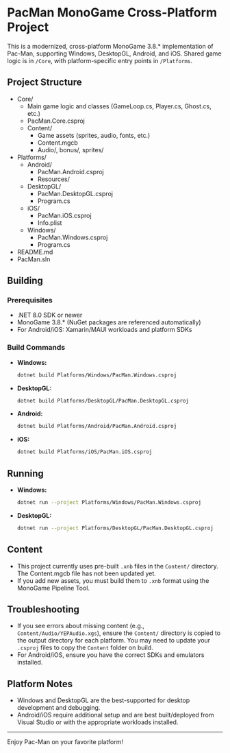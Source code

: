 # PacMan MonoGame Cross-Platform Project

This is a modernized, cross-platform MonoGame 3.8.* implementation of Pac-Man, supporting Windows, DesktopGL, Android, and iOS. Shared game logic is in `/Core`, with platform-specific entry points in `/Platforms`.

## Project Structure

- Core/
  - Main game logic and classes (GameLoop.cs, Player.cs, Ghost.cs, etc.)
  - PacMan.Core.csproj
  - Content/
    - Game assets (sprites, audio, fonts, etc.)
    - Content.mgcb
    - Audio/, bonus/, sprites/
- Platforms/
  - Android/
    - PacMan.Android.csproj
    - Resources/
  - DesktopGL/
    - PacMan.DesktopGL.csproj
    - Program.cs
  - iOS/
    - PacMan.iOS.csproj
    - Info.plist
  - Windows/
    - PacMan.Windows.csproj
    - Program.cs
- README.md
- PacMan.sln

## Building

### Prerequisites
- .NET 8.0 SDK or newer
- MonoGame 3.8.* (NuGet packages are referenced automatically)
- For Android/iOS: Xamarin/MAUI workloads and platform SDKs

### Build Commands

- **Windows:**
  ```sh
  dotnet build Platforms/Windows/PacMan.Windows.csproj
  ```
- **DesktopGL:**
  ```sh
  dotnet build Platforms/DesktopGL/PacMan.DesktopGL.csproj
  ```
- **Android:**
  ```sh
  dotnet build Platforms/Android/PacMan.Android.csproj
  ```
- **iOS:**
  ```sh
  dotnet build Platforms/iOS/PacMan.iOS.csproj
  ```

## Running

- **Windows:**
  ```sh
  dotnet run --project Platforms/Windows/PacMan.Windows.csproj
  ```
- **DesktopGL:**
  ```sh
  dotnet run --project Platforms/DesktopGL/PacMan.DesktopGL.csproj
  ```

## Content
- This project currently uses pre-built `.xnb` files in the `Content/` directory. The Content.mgcb file has not been updated yet.
- If you add new assets, you must build them to `.xnb` format using the MonoGame Pipeline Tool.

## Troubleshooting
- If you see errors about missing content (e.g., `Content/Audio/YEPAudio.xgs`), ensure the `Content/` directory is copied to the output directory for each platform. You may need to update your `.csproj` files to copy the `Content` folder on build.
- For Android/iOS, ensure you have the correct SDKs and emulators installed.

## Platform Notes
- Windows and DesktopGL are the best-supported for desktop development and debugging.
- Android/iOS require additional setup and are best built/deployed from Visual Studio or with the appropriate workloads installed.

---

Enjoy Pac-Man on your favorite platform!
